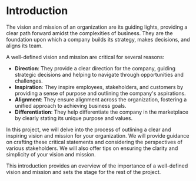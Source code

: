 # Introduction

The vision and mission of an organization are its guiding lights, providing a clear path forward amidst the complexities of business. They are the foundation upon which a company builds its strategy, makes decisions, and aligns its team. 

A well-defined vision and mission are critical for several reasons:

- **Direction**: They provide a clear direction for the company, guiding strategic decisions and helping to navigate through opportunities and challenges.
- **Inspiration**: They inspire employees, stakeholders, and customers by providing a sense of purpose and outlining the company's aspirations.
- **Alignment**: They ensure alignment across the organization, fostering a unified approach to achieving business goals.
- **Differentiation**: They help differentiate the company in the marketplace by clearly stating its unique purpose and values.

In this project, we will delve into the process of outlining a clear and inspiring vision and mission for your organization. We will provide guidance on crafting these critical statements and considering the perspectives of various stakeholders. We will also offer tips on ensuring the clarity and simplicity of your vision and mission.

This introduction provides an overview of the importance of a well-defined vision and mission and sets the stage for the rest of the project.
